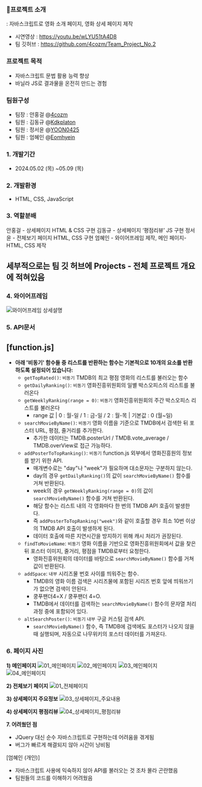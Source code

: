 ### 🎥프로젝트 소개
: 자바스크립트로 영화 소개 페이지, 영화 상세 페이지 제작
- 시연영상 : https://youtu.be/wLYU51tA4D8
- 팀 깃허브 : https://github.com/4cozm/Team_Project_No.2

### 프로젝트 목적
- 자바스크립트 문법 활용 능력 향상
- 바닐라 JS로 결과물을 온전히 만드는 경험

### 팀원구성
- 팀장 : 안홍걸 @[4cozm](https://github.com/4cozm)
- 팀원 : 김동규 @[Kdkplaton](https://github.com/Kdkplaton)
- 팀원 : 정서윤 @[YOON0425](https://github.com/YOON0425)
- 팀원 : 엄혜인 @[Eomhyein](https://github.com/Eomhyein)

### 1. 개발기간
- 2024.05.02 (목) ~05.09 (목)

### 2. 개발환경
- HTML, CSS, JavaScript

### 3. 역할분배
안홍걸 - 상세페이지 HTML & CSS 구현
김동규 - 상세페이지 ‘평점리뷰’ JS 구현
정서윤 - 전체보기 페이지 HTML, CSS 구현
엄혜인 - 와이어프레임 제작, 메인 페이지-HTML, CSS 제작

## **세부적으로는 팀 깃 허브에 Projects - 전체 프로젝트 개요에 적혀있음**

### 4. 와이어프레임
![와이어프레임 상세설명](https://github.com/Eomhyein/CoffeeMovie/assets/26666131/47c71d58-3b8e-439f-a461-e0746eb22615)


### 5. API문서 
## [function.js]
- **아래 '비동기' 함수들 중 리스트를 반환하는 함수는 기본적으로 10개의 요소를 반환하도록 설정되어 있습니다:**
    - `getTopRated()`: `비동기` TMDB의 최고 평점 영화의 리스트를 불러오는 함수
    - `getDailyRanking()`: `비동기` 영화진흥위원회의 일별 박스오피스의 리스트를 불러온다
    - `getWeeklyRanking(range = 0)`: `비동기` 영화진흥위원회의 주간 박스오피스 리스트를 불러온다
        - range 값 | 0 : 월-일 / 1 : 금-일 / 2 : 월-목 | 기본값 : 0 (월~일)
    - `searchMovieByName()`: `비동기` 영화 이름을 기준으로 TMDB에서 검색한 뒤 포스터 URL, 평점, 줄거리를 추가한다.
        - 추가한 데이터는 TMDB.posterUrl / TMDB.vote_average / TMDB.overView로 접근 가능하다.
    - `addPosterToTopRanking()`: `비동기` function.js 외부에서 영화진흥원의 정보를 받기 위한 API.
        - 매개변수로는 "day"나 "week"가 필요하며 대소문자는 구분하지 않는다.
        - day의 경우 `getDailyRanking()`의 값이 `searchMovieByName()` 함수를 거쳐 반환된다.
        - week의 경우 `getWeeklyRanking(range = 0)`의 값이 `searchMovieByName()` 함수를 거쳐 반환된다.
        - 해당 함수는 리스트 내의 각 영화마다 한 번의 TMDB API 호출이 발생한다.
        - 즉 `addPosterToTopRanking("week")`와 같이 호출할 경우 최소 10번 이상의 TMDB API 호출이 발생하게 된다.
        - 데이터 호출에 따른 지연시간을 방지하기 위해 캐시 처리가 권장된다.
    - `findToMovieName`: `비동기` 영화 이름을 기반으로 영화진흥위원회에서 값을 찾은 뒤 포스터 이미지, 줄거리, 평점을 TMDB로부터 요청한다.
        - 영화진흥위원회의 데이터를 바탕으로 `searchMovieByName()` 함수를 거쳐 값이 반환된다.
    - `addSpace`: `내부` 시리즈물 번호 사이를 띄워주는 함수.
        - TMDB의 영화 이름 검색은 시리즈물에 포함된 시리즈 번호 앞에 띄워쓰기가 없으면 검색이 안된다.
        - 쿵푸팬더4=X / 쿵푸팬더 4=O.
        - TMDB에서 데이터를 검색하는 `searchMovieByName()` 함수의 문자열 처리 과정 중에 포함되어 있다.
    - `altSearchPoster()`: `비동기` `내부` 구글 커스텀 검색 API.
        - `searchMovieByName()` 함수, 즉 TMDB에 검색에도 포스터가 나오지 않을 때 실행되며, 자동으로 나무위키의 포스터 데이터를 가져온다.


### 6. 페이지 사진
**1) 메인페이지**
![01_메인페이지](https://github.com/Eomhyein/CoffeeMovie/assets/26666131/5ef2c0ff-c8a8-4da6-972e-b7870cc3f3ab)
![02_메인페이지](https://github.com/Eomhyein/CoffeeMovie/assets/26666131/07fa3855-5bed-4b17-a76d-5b2ae3bf6c93)
![03_메인페이지](https://github.com/Eomhyein/CoffeeMovie/assets/26666131/60266427-eaee-4cfd-939c-d1abb393a6f6)
![04_메인페이지](https://github.com/Eomhyein/CoffeeMovie/assets/26666131/678688b5-5ce5-435e-9fd9-ee4a817563aa)

**2) 전체보기 페이지**
![01_전체페이지](https://github.com/Eomhyein/CoffeeMovie/assets/26666131/588bd14c-9c1f-4c38-ac99-6935c6b39848)

**3) 상세페이지 주요정보**
![03_상세페이지_주요내용](https://github.com/Eomhyein/CoffeeMovie/assets/26666131/2d956375-0afb-4a60-bdaf-a4420e7b4f78)

**4) 상세페이지 평점리뷰**
![04_상세페이지_평점리뷰](https://github.com/Eomhyein/CoffeeMovie/assets/26666131/865dbc03-27f1-42e2-b7e6-43e5ca6e81d0)


**7. 어려웠던 점**
- JQuery 대신 순수 자바스크립트로 구현하는데 어려움을 겪게됨
- 버그가 빠르게 해결되지 않아 시간이 낭비됨

[엄혜인 (개인)]
- 자바스크립트 사용에 익숙하지 않아 API를 불러오는 것 조차 몰라 곤란했음
- 팀원들의 코드를 이해하기 어려웠음

